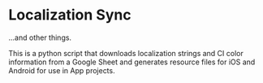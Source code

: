 # Localization Sync
...and other things.

This is a python script that downloads localization strings and CI color information from a Google Sheet and generates resource files for iOS and Android for use in App projects.
